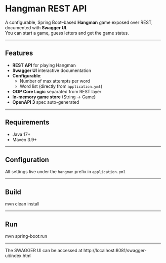 # Hangman REST API

A configurable, Spring Boot–based **Hangman** game exposed over REST, documented with **Swagger UI**.  
You can start a game, guess letters and get the game status.

---

## Features

- **REST API** for playing Hangman
- **Swagger UI** interactive documentation
- **Configurable**:
    - Number of max attempts per word
    - Word list (directly from `application.yml`)
- **OOP Core Logic** separated from REST layer
- **In-memory game store** (String → Game)
- **OpenAPI 3** spec auto-generated

---

## Requirements

- Java 17+
- Maven 3.9+
---

## Configuration

All settings live under the `hangman` prefix in `application.yml`

---
## Build
mvn clean install

---
## Run
mvn spring-boot:run

---
The SWAGGER UI can be accessed at http://localhost:8081/swagger-ui/index.html


